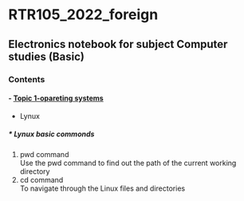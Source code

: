 # RTR105_2022_foreign
## Electronics notebook for subject Computer studies (Basic)  
### Contents  
#### - [Topic  1-opareting systems](https://www.wgu.edu/blog/5-most-popular-operating-systems1910.html)
 - Lynux  
 ##### * Lynux basic commonds  
 1. pwd command  
     Use the pwd command to find out the path of the current working directory 
  2. cd command  
  To navigate through the Linux files and directories
     
 


 
  
 
